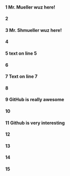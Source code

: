 #### 1 Mr. Mueller wuz here!
#### 2
#### 3 Mr. Shmueller wuz here!
#### 4
#### 5 text on line 5
#### 6
#### 7 Text on line 7
#### 8


#### 9 GitHub is really awesome

#### 10
#### 11 Github is very interesting
#### 12
#### 13
#### 14
#### 15